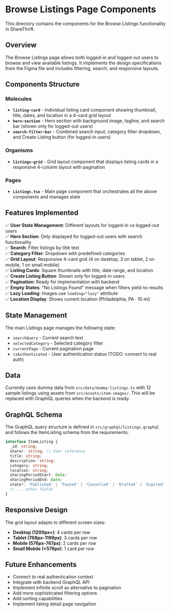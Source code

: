 # Browse Listings Page Components

This directory contains the components for the Browse Listings functionality in ShareThrift.

## Overview

The Browse Listings page allows both logged-in and logged-out users to browse and view available listings. It implements the design specifications from the Figma file and includes filtering, search, and responsive layouts.

## Components Structure

### Molecules

- **`listing-card`** - Individual listing card component showing thumbnail, title, dates, and location in a 4-card grid layout
- **`hero-section`** - Hero section with background image, tagline, and search bar (shown only for logged-out users)  
- **`search-filter-bar`** - Combined search input, category filter dropdown, and Create Listing button (for logged-in users)

### Organisms

- **`listings-grid`** - Grid layout component that displays listing cards in a responsive 4-column layout with pagination

### Pages

- **`Listings.tsx`** - Main page component that orchestrates all the above components and manages state

## Features Implemented

✅ **User State Management**: Different layouts for logged-in vs logged-out users  
✅ **Hero Section**: Only displayed for logged-out users with search functionality  
✅ **Search**: Filter listings by title text  
✅ **Category Filter**: Dropdown with predefined categories  
✅ **Grid Layout**: Responsive 4-card grid (4 on desktop, 3 on tablet, 2 on mobile, 1 on small mobile)  
✅ **Listing Cards**: Square thumbnails with title, date range, and location  
✅ **Create Listing Button**: Shown only for logged-in users  
✅ **Pagination**: Ready for implementation with backend  
✅ **Empty States**: "No Listings Found" message when filters yield no results  
✅ **Lazy Loading**: Images use `loading="lazy"` attribute  
✅ **Location Display**: Shows current location (Philadelphia, PA · 10 mi)  

## State Management

The main Listings page manages the following state:
- `searchQuery` - Current search text
- `selectedCategory` - Selected category filter
- `currentPage` - Current pagination page
- `isAuthenticated` - User authentication status (TODO: connect to real auth)

## Data

Currently uses dummy data from `src/data/dummy-listings.ts` with 12 sample listings using assets from `src/assets/item-images/`. This will be replaced with GraphQL queries when the backend is ready.

## GraphQL Schema

The GraphQL query structure is defined in `src/graphql/listings.graphql` and follows the ItemListing schema from the requirements:

```typescript
interface ItemListing {
  _id: string;
  sharer: string; // User reference
  title: string;
  description: string;
  category: string;
  location: string;
  sharingPeriodStart: Date;
  sharingPeriodEnd: Date;
  state?: 'Published' | 'Paused' | 'Cancelled' | 'Drafted' | 'Expired' | 'Blocked' | 'Appeal Requested';
  // ... other fields
}
```

## Responsive Design

The grid layout adapts to different screen sizes:
- **Desktop (1200px+)**: 4 cards per row
- **Tablet (768px-1199px)**: 3 cards per row  
- **Mobile (576px-767px)**: 2 cards per row
- **Small Mobile (<576px)**: 1 card per row

## Future Enhancements

- Connect to real authentication context
- Integrate with backend GraphQL API
- Implement infinite scroll as alternative to pagination
- Add more sophisticated filtering options
- Add sorting capabilities
- Implement listing detail page navigation